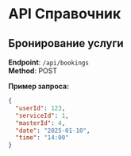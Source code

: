 # API Справочник

## Бронирование услуги
**Endpoint**: `/api/bookings`  
**Method**: POST  

**Пример запроса:**
```json
{
  "userId": 123,
  "serviceId": 1,
  "masterId": 4,
  "date": "2025-01-10",
  "time": "14:00"
}

